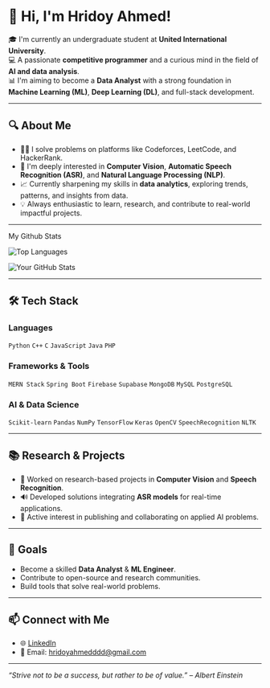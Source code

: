 # 👋 Hi, I'm Hridoy Ahmed!

🎓 I'm currently an undergraduate student at **United International University**.  
💻 A passionate **competitive programmer** and a curious mind in the field of **AI and data analysis**.  
📊 I'm aiming to become a **Data Analyst** with a strong foundation in **Machine Learning (ML)**, **Deep Learning (DL)**, and full-stack development.

---

## 🔍 About Me

- 👨‍💻 I solve problems on platforms like Codeforces, LeetCode, and HackerRank.
- 🤖 I'm deeply interested in **Computer Vision**, **Automatic Speech Recognition (ASR)**, and **Natural Language Processing (NLP)**.
- 📈 Currently sharpening my skills in **data analytics**, exploring trends, patterns, and insights from data.
- 💡 Always enthusiastic to learn, research, and contribute to real-world impactful projects.

---

My Github Stats

![Top Languages](https://github-readme-stats.vercel.app/api/top-langs/?username=hrid0yyy&layout=compact&theme=radical)

![Your GitHub Stats](https://github-readme-stats.vercel.app/api?username=hrid0yyy&show_icons=true&theme=radical)

---

## 🛠️ Tech Stack

### Languages  
`Python` `C++` `C` `JavaScript` `Java` `PHP` 

### Frameworks & Tools  
`MERN Stack` `Spring Boot` `Firebase` `Supabase` `MongoDB` `MySQL` `PostgreSQL`

### AI & Data Science  
`Scikit-learn` `Pandas` `NumPy` `TensorFlow` `Keras` `OpenCV` `SpeechRecognition` `NLTK`

---

## 📚 Research & Projects

- 🧠 Worked on research-based projects in **Computer Vision** and **Speech Recognition**.
- 🔊 Developed solutions integrating **ASR models** for real-time applications.
- 📝 Active interest in publishing and collaborating on applied AI problems.

---

## 🚀 Goals

- Become a skilled **Data Analyst** & **ML Engineer**.
- Contribute to open-source and research communities.
- Build tools that solve real-world problems.

---

## 📫 Connect with Me

- 🌐 [LinkedIn](https://www.linkedin.com/in/hridoy-ahmed-659410226/) 
- 📧 Email: hridoyahmedddd@gmail.com

---

_“Strive not to be a success, but rather to be of value.” – Albert Einstein_

